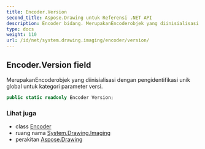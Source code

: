 ```yaml
---
title: Encoder.Version
second_title: Aspose.Drawing untuk Referensi .NET API
description: Encoder bidang. MerupakanEncoderobjek yang diinisialisasi dengan pengidentifikasi unik global untuk kategori parameter versi.
type: docs
weight: 110
url: /id/net/system.drawing.imaging/encoder/version/
---
```

## Encoder.Version field

MerupakanEncoderobjek yang diinisialisasi dengan pengidentifikasi unik global untuk kategori parameter versi.

```csharp
public static readonly Encoder Version;
```

### Lihat juga

* class [Encoder](../)
* ruang nama [System.Drawing.Imaging](../../encoder/)
* perakitan [Aspose.Drawing](../../../)


